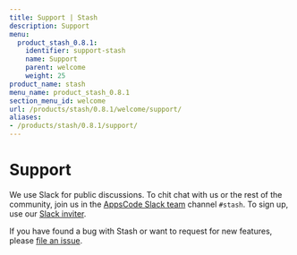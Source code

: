 ```yaml
---
title: Support | Stash
description: Support
menu:
  product_stash_0.8.1:
    identifier: support-stash
    name: Support
    parent: welcome
    weight: 25
product_name: stash
menu_name: product_stash_0.8.1
section_menu_id: welcome
url: /products/stash/0.8.1/welcome/support/
aliases:
- /products/stash/0.8.1/support/
---
```


# Support

We use Slack for public discussions. To chit chat with us or the rest of the community, join us in the [AppsCode Slack team](https://appscode.slack.com/messages/C8NCX6N23/details/) channel `#stash`. To sign up, use our [Slack inviter](https://slack.appscode.com/).

If you have found a bug with Stash or want to request for new features, please [file an issue](https://github.com/appscode/stash/issues/new).
